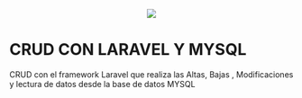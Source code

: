 <p align="center"><img src="https://laravel.com/assets/img/components/logo-laravel.svg"></p>

<h1> CRUD CON LARAVEL Y MYSQL</h1>

<p>CRUD con el framework Laravel que realiza las Altas, Bajas , Modificaciones y lectura de datos desde la base de datos MYSQL </p>
